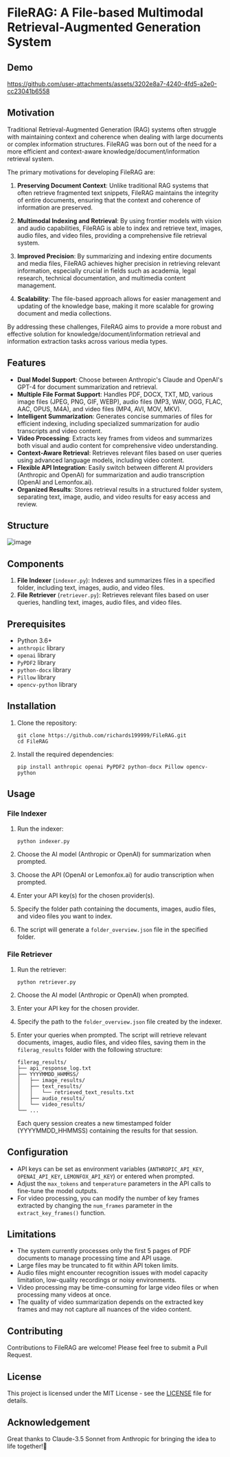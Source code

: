 # FileRAG: A File-based Multimodal Retrieval-Augmented Generation System

## Demo

https://github.com/user-attachments/assets/3202e8a7-4240-4fd5-a2e0-cc23041b6558

## Motivation

Traditional Retrieval-Augmented Generation (RAG) systems often struggle with maintaining context and coherence when dealing with large documents or complex information structures. FileRAG was born out of the need for a more efficient and context-aware knowledge/document/information retrieval system.

The primary motivations for developing FileRAG are:

1. **Preserving Document Context**: Unlike traditional RAG systems that often retrieve fragmented text snippets, FileRAG maintains the integrity of entire documents, ensuring that the context and coherence of information are preserved.

2. **Multimodal Indexing and Retrieval**: By using frontier models with vision and audio capabilities, FileRAG is able to index and retrieve text, images, audio files, and video files, providing a comprehensive file retrieval system.

3. **Improved Precision**: By summarizing and indexing entire documents and media files, FileRAG achieves higher precision in retrieving relevant information, especially crucial in fields such as academia, legal research, technical documentation, and multimedia content management.

4. **Scalability**: The file-based approach allows for easier management and updating of the knowledge base, making it more scalable for growing document and media collections.

By addressing these challenges, FileRAG aims to provide a more robust and effective solution for knowledge/document/information retrieval and information extraction tasks across various media types.

## Features

- **Dual Model Support**: Choose between Anthropic's Claude and OpenAI's GPT-4 for document summarization and retrieval.
- **Multiple File Format Support**: Handles PDF, DOCX, TXT, MD, various image files (JPEG, PNG, GIF, WEBP), audio files (MP3, WAV, OGG, FLAC, AAC, OPUS, M4A), and video files (MP4, AVI, MOV, MKV).
- **Intelligent Summarization**: Generates concise summaries of files for efficient indexing, including specialized summarization for audio transcripts and video content.
- **Video Processing**: Extracts key frames from videos and summarizes both visual and audio content for comprehensive video understanding.
- **Context-Aware Retrieval**: Retrieves relevant files based on user queries using advanced language models, including video content.
- **Flexible API Integration**: Easily switch between different AI providers (Anthropic and OpenAI) for summarization and audio transcription (OpenAI and Lemonfox.ai).
- **Organized Results**: Stores retrieval results in a structured folder system, separating text, image, audio, and video results for easy access and review.

## Structure

![image](https://github.com/user-attachments/assets/ccc56f7a-e613-4a45-8426-59c1be6c0109)

## Components

1. **File Indexer** (`indexer.py`): Indexes and summarizes files in a specified folder, including text, images, audio, and video files.
2. **File Retriever** (`retriever.py`): Retrieves relevant files based on user queries, handling text, images, audio files, and video files.

## Prerequisites

- Python 3.6+
- `anthropic` library
- `openai` library
- `PyPDF2` library
- `python-docx` library
- `Pillow` library
- `opencv-python` library

## Installation

1. Clone the repository:
   ```
   git clone https://github.com/richards199999/FileRAG.git
   cd FileRAG
   ```

2. Install the required dependencies:
   ```
   pip install anthropic openai PyPDF2 python-docx Pillow opencv-python
   ```

## Usage

### File Indexer

1. Run the indexer:
   ```
   python indexer.py
   ```

2. Choose the AI model (Anthropic or OpenAI) for summarization when prompted.

3. Choose the API (OpenAI or Lemonfox.ai) for audio transcription when prompted.

4. Enter your API key(s) for the chosen provider(s).

5. Specify the folder path containing the documents, images, audio files, and video files you want to index.

6. The script will generate a `folder_overview.json` file in the specified folder.

### File Retriever

1. Run the retriever:
   ```
   python retriever.py
   ```

2. Choose the AI model (Anthropic or OpenAI) when prompted.

3. Enter your API key for the chosen provider.

4. Specify the path to the `folder_overview.json` file created by the indexer.

5. Enter your queries when prompted. The script will retrieve relevant documents, images, audio files, and video files, saving them in the `filerag_results` folder with the following structure:

   ```
   filerag_results/
   ├── api_response_log.txt
   ├── YYYYMMDD_HHMMSS/
   │   ├── image_results/
   │   ├── text_results/
   │   │   └── retrieved_text_results.txt
   │   ├── audio_results/
   │   └── video_results/
   └── ...
   ```

   Each query session creates a new timestamped folder (YYYYMMDD_HHMMSS) containing the results for that session.

## Configuration

- API keys can be set as environment variables (`ANTHROPIC_API_KEY`, `OPENAI_API_KEY`, `LEMONFOX_API_KEY`) or entered when prompted.
- Adjust the `max_tokens` and `temperature` parameters in the API calls to fine-tune the model outputs.
- For video processing, you can modify the number of key frames extracted by changing the `num_frames` parameter in the `extract_key_frames()` function.

## Limitations

- The system currently processes only the first 5 pages of PDF documents to manage processing time and API usage.
- Large files may be truncated to fit within API token limits.
- Audio files might encounter recognition issues with model capacity limitation, low-quality recordings or noisy environments.
- Video processing may be time-consuming for large video files or when processing many videos at once.
- The quality of video summarization depends on the extracted key frames and may not capture all nuances of the video content.

## Contributing

Contributions to FileRAG are welcome! Please feel free to submit a Pull Request.

## License

This project is licensed under the MIT License - see the [LICENSE](LICENSE) file for details.

## Acknowledgement

Great thanks to Claude-3.5 Sonnet from Anthropic for bringing the idea to life together!🤗
